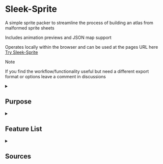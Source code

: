 # Sleek-Sprite

A simple sprite packer to streamline the process of building an atlas from malformed sprite sheets

Includes animation previews and JSON map support

Operates locally within the browser and can be used at the pages URL here [Try Sleek-Sprite](https://suitebee.github.io/Sleek-Sprite/)

> [!Note]
> If you find the workflow/functionality useful but need a different export format or options leave a comment in discussions

<details>

<summary><h2>Purpose</h2></summary>

This project was inspired by the dissatisfaction with existing software and tools to modify sprite-sheets, many locked behind paywalls or expensive subscriptions

Started as a personal project with a specific use case in mind, however once it was in development, I decided to add some polish and additional features to make it feel more complete

</details>

<details>

<summary><h2>Feature List</h2></summary>

## Features

* Persistent display mode between tabs (dark mode)
* Shared zoom between editor and animator
* Zoom does not alter image directly to maintain export integrity

### Selector

* Drag and drop image files
* Reload
* Search (find and select sprites)
* Unselect all
* Select single (with drag)
* Set background (with hover preview)
* Erase background
* Delete selection
* Undo

### Editor

All Sprites
* Click to edit
* Anchor dropdown (center or bottom)
* Rows and columns textboxes (defaults to square)

Selected Sprites
* Nudge (within cell)
* Anchor radio (center/bottom/previous)
  * previous will take into account the y-position of the last selected sprite to maintain height difference
* Flip (x/y axis)
* Zoom

### Animator

* Click to add frame to preview
* Unselect all
* Save (FPS + Name)
* Animation dropdown (to load/modify/delete saved)
* Zoom (separate scrollbars for frames and preview)

### Exporter

* Preview panel
* Name individual sprites/frames
* Download individual sprites/frames
* Download all sprites as zip
* Export all sprites in atlas
* Options to build JSON map w/ animations

</details>

<details>

<summary><h2>Sources</h2></summary>

## Sources

This project started as a fork of [spritesheet-cutter](https://github.com/yeoji/spritesheet-cutter)
which was based on [Sprite Cow](https://github.com/jakearchibald/sprite-cow)

The project diverged so far from both, that I decided to remove the fork and have this as a standalone repo

- [spritesheet-cutter](https://github.com/yeoji/spritesheet-cutter)
  - streamlined the build process
  - sped up development with yarn and Github Pages deployment support

- [Sprite Cow](https://github.com/jakearchibald/sprite-cow)
  - supplied some essential logic for detecting image slices on a background
  - had an elegant UI to use as a base
 
Icons 

* [Plump Flat - Free](https://www.streamlinehq.com/icons/plump-flat-free) (Streamline)

Fonts 

* [Oswald](https://fonts.google.com/specimen/Oswald) (Google)
* [Lobster](https://fonts.google.com/specimen/Lobster) (Google)

Sprites (example)

* [Retro Character](https://openclipart.org/detail/248259/retro-character-sprite-sheet) (Open Clip Art)
   * [isaiah658](https://openclipart.org/artist/isaiah658) (Open Clip Art Author)

</details>
